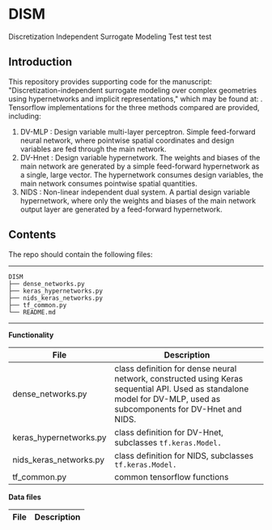 # DISM

Discretization Independent Surrogate Modeling
Test test test

Introduction
------------
This repository provides supporting code for the manuscript: "Discretization-independent surrogate modeling over complex geometries
using hypernetworks and implicit representations," which may be found at: . Tensorflow implementations for the three methods compared are provided, including:

1. DV-MLP   : Design variable multi-layer perceptron. Simple feed-forward neural network, where pointwise spatial coordinates and design variables are fed through the main network.
2. DV-Hnet  : Design variable hypernetwork. The weights and biases of the main network are generated by a simple feed-forward hypernetwork as a single, large vector. The hypernetwork consumes design variables, the main network consumes pointwise spatial quantities.
3. NIDS     : Non-linear independent dual system. A partial design variable hypernetwork, where only the weights and biases of the main network output layer are generated by a feed-forward hypernetwork.


Contents
----------------

The repo should contain the following files:  

-----------------------------------
    DISM
    ├── dense_networks.py        
    ├── keras_hypernetworks.py      
    ├── nids_keras_networks.py   
    ├── tf_common.py 
    └── README.md
-----------------------------------


**Functionality**

File | Description 
--- | ---|
dense_networks.py | class definition for dense neural network, constructed using Keras sequential API. Used as standalone model for DV-MLP, used as subcomponents for DV-Hnet and NIDS.
keras_hypernetworks.py | class definition for DV-Hnet, subclasses ```tf.keras.Model.```
nids_keras_networks.py | class definition for NIDS, subclasses ```tf.keras.Model.```
tf_common.py | common tensorflow functions

**Data files**

File | Description
--- | ---|



